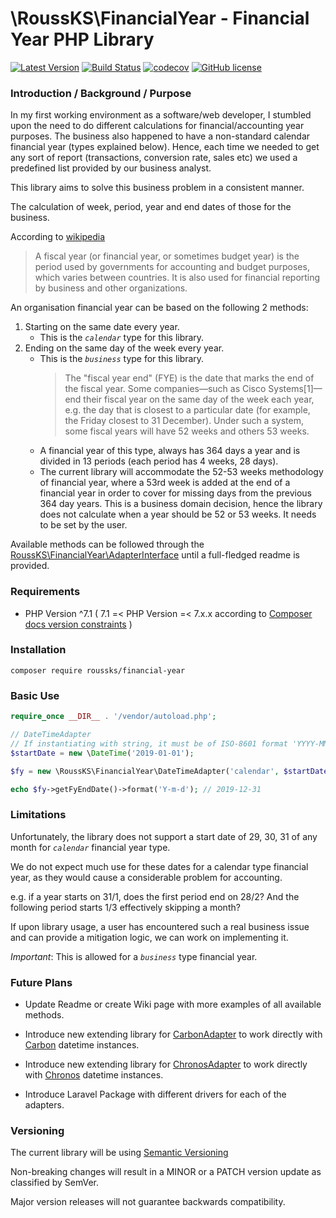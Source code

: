 # \RoussKS\FinancialYear - Financial Year PHP Library

[![Latest Version](https://img.shields.io/github/release/RoussKS/financial-year.svg?style=flat-square)](https://github.com/RoussKS/financial-year/releases)
[![Build Status](https://travis-ci.com/RoussKS/financial-year.svg?branch=master)](https://travis-ci.com/RoussKS/financial-year)
[![codecov](https://codecov.io/gh/RoussKS/financial-year/branch/master/graph/badge.svg)](https://codecov.io/gh/RoussKS/financial-year)
[![GitHub license](https://img.shields.io/github/license/RoussKS/financial-year.svg)](https://github.com/RoussKS/financial-year/blob/master/LICENSE)

### Introduction / Background / Purpose
In my first working environment as a software/web developer, I stumbled upon the need to do different calculations for financial/accounting year purposes.
The business also happened to have a non-standard calendar financial year (types explained below).
Hence, each time we needed to get any sort of report (transactions, conversion rate, sales etc) we used a predefined list provided by our business analyst. 

This library aims to solve this business problem in a consistent manner.

The calculation of week, period, year and end dates of those for the business.

According to [wikipedia](https://en.wikipedia.org/wiki/Fiscal_year)

>A fiscal year (or financial year, or sometimes budget year) is the period used by governments for accounting and budget purposes, which varies between countries. It is also used for financial reporting by business and other organizations.

An organisation financial year can be based on the following 2 methods:
1. Starting on the same date every year.
   - This is the *`calendar`* type for this library.
2. Ending on the same day of the week every year.
   - This is the *`business`* type for this library.
     >The "fiscal year end" (FYE) is the date that marks the end of the fiscal year. Some companies—such as Cisco Systems[1]—end their fiscal year on the same day of the week each year, e.g. the day that is closest to a particular date (for example, the Friday closest to 31 December). Under such a system, some fiscal years will have 52 weeks and others 53 weeks.
   - A financial year of this type, always has 364 days a year and is divided in 13 periods (each period has 4 weeks, 28 days).
   - The current library will accommodate the 52-53 weeks methodology of financial year, 
     where a 53rd week is added at the end of a financial year in order to cover for missing days from the previous 364 day years.
     This is a business domain decision, hence the library does not calculate when a year should be 52 or 53 weeks.
     It needs to be set by the user.
     
     
Available methods can be followed through the [RoussKS\FinancialYear\AdapterInterface](https://github.com/RoussKS/financial-year/blob/master/src/AdapterInterface.php) until a full-fledged readme is provided.

### Requirements
- PHP Version ^7.1 ( 7.1 =< PHP Version =< 7.x.x according to [Composer docs version constraints](https://getcomposer.org/doc/articles/versions.md#caret-version-range-) )

### Installation
```console
composer require roussks/financial-year
```

### Basic Use
```php
require_once __DIR__ . '/vendor/autoload.php';

// DateTimeAdapter
// If instantiating with string, it must be of ISO-8601 format 'YYYY-MM-DD'
$startDate = new \DateTime('2019-01-01');

$fy = new \RoussKS\FinancialYear\DateTimeAdapter('calendar', $startDate);

echo $fy->getFyEndDate()->format('Y-m-d'); // 2019-12-31 
```

### Limitations
Unfortunately, the library does not support a start date of 29, 30, 31 of any month for *`calendar`* financial year type.

We do not expect much use for these dates for a calendar type financial year, as they would cause a considerable problem for accounting.

e.g. if a year starts on 31/1, does the first period end on 28/2? And the following period starts 1/3 effectively skipping a month?

If upon library usage, a user has encountered such a real business issue and can provide a mitigation logic, we can work on implementing it. 

_Important_: This is allowed for a *`business`* type financial year. 

### Future Plans
- Update Readme or create Wiki page with more examples of all available methods.

- Introduce new extending library for [CarbonAdapter](https://github.com/roussks/financial-year-carbon) to work directly with [Carbon](https://github.com/briannesbitt/carbon) datetime instances.

- Introduce new extending library for [ChronosAdapter](https://github.com/roussks/financial-year-chronos) to work directly with [Chronos](https://github.com/cakephp/chronos) datetime instances.

- Introduce Laravel Package with different drivers for each of the adapters.

### Versioning
The current library will be using [Semantic Versioning](https://semver.org/)

Non-breaking changes will result in a MINOR or a PATCH version update as classified by SemVer.

Major version releases will not guarantee backwards compatibility.